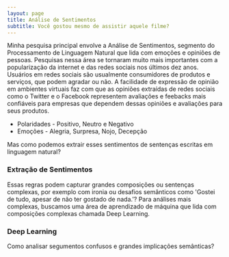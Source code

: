 ```yaml
---
layout: page
title: Análise de Sentimentos
subtitle: Você gostou mesmo de assistir aquele filme?
---
```


Minha pesquisa principal envolve a Análise de Sentimentos, segmento do Processamento de Linguagem Natural que lida com emoções e opiniões de pessoas. Pesquisas nessa área se tornaram muito mais importantes com a popularização da internet e das redes sociais nos últimos dez anos. Usuários em redes sociais são usualmente consumidores de produtos e serviços, que podem agradar ou não. A facilidade de expressão de opinião em ambientes virtuais faz com que as opiniões extraídas de redes sociais como o Twitter e o Facebook representem avaliações e feebacks mais confiáveis para empresas que dependem dessas opiniões e avaliações para seus produtos.

- Polaridades - Positivo, Neutro e Negativo
- Emoções - Alegria, Surpresa, Nojo, Decepção

Mas como podemos extrair esses sentimentos de sentenças escritas em linguagem natural?

### Extração de Sentimentos

Essas regras podem capturar grandes composições ou sentenças complexas, por exemplo com ironia ou desafios semânticos como 'Gostei de tudo, apesar de não ter gostado de nada.'? Para análises mais complexas, buscamos uma área de aprendizado de máquina que lida com composições complexas chamada Deep Learning.

### Deep Learning

Como analisar segumentos confusos e grandes implicações semânticas?


